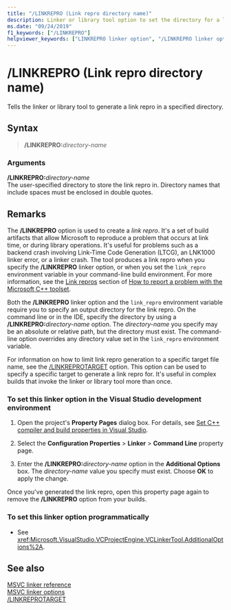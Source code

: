 ```yaml
---
title: "/LINKREPRO (Link repro directory name)"
description: Linker or library tool option to set the directory for a link repro.
ms.date: "09/24/2019"
f1_keywords: ["/LINKREPRO"]
helpviewer_keywords: ["LINKREPRO linker option", "/LINKREPRO linker option", "-LINKREPRO linker option", "linker repro reporting"]
---
```

# /LINKREPRO (Link repro directory name)

Tells the linker or library tool to generate a link repro in a specified directory.

## Syntax

> **/LINKREPRO:**_directory-name_

### Arguments

**/LINKREPRO:**_directory-name_\
The user-specified directory to store the link repro in. Directory names that include spaces must be enclosed in double quotes.

## Remarks

The **/LINKREPRO** option is used to create a *link repro*. It's a set of build artifacts that allow Microsoft to reproduce a problem that occurs at link time, or during library operations. It's useful for problems such as a backend crash involving Link-Time Code Generation (LTCG), an LNK1000 linker error, or a linker crash. The tool produces a link repro when you specify the **/LINKREPRO** linker option, or when you set the `link_repro` environment variable in your command-line build environment. For more information, see the [Link repros](../../overview/how-to-report-a-problem-with-the-visual-cpp-toolset.md#link-repros) section of [How to report a problem with the Microsoft C++ toolset](../../overview/how-to-report-a-problem-with-the-visual-cpp-toolset.md).

Both the **/LINKREPRO** linker option and the `link_repro` environment variable require you to specify an output directory for the link repro. On the command line or in the IDE, specify the directory by using a **/LINKREPRO:**_directory-name_ option. The _directory-name_ you specify may be an absolute or relative path, but the directory must exist. The command-line option overrides any directory value set in the `link_repro` environment variable.

For information on how to limit link repro generation to a specific target file name, see the [/LINKREPROTARGET](linkreprotarget.md) option. This option can be used to specify a specific target to generate a link repro for. It's useful in complex builds that invoke the linker or library tool more than once.

### To set this linker option in the Visual Studio development environment

1. Open the project's **Property Pages** dialog box. For details, see [Set C++ compiler and build properties in Visual Studio](../working-with-project-properties.md).

1. Select the **Configuration Properties** > **Linker** > **Command Line** property page.

1. Enter the **/LINKREPRO:**_directory-name_ option in the **Additional Options** box. The _directory-name_ value you specify must exist. Choose **OK** to apply the change.

Once you've generated the link repro, open this property page again to remove the **/LINKREPRO** option from your builds.

### To set this linker option programmatically

- See <xref:Microsoft.VisualStudio.VCProjectEngine.VCLinkerTool.AdditionalOptions%2A>.

## See also

[MSVC linker reference](linking.md)\
[MSVC linker options](linker-options.md)\
[/LINKREPROTARGET](linkreprotarget.md)
